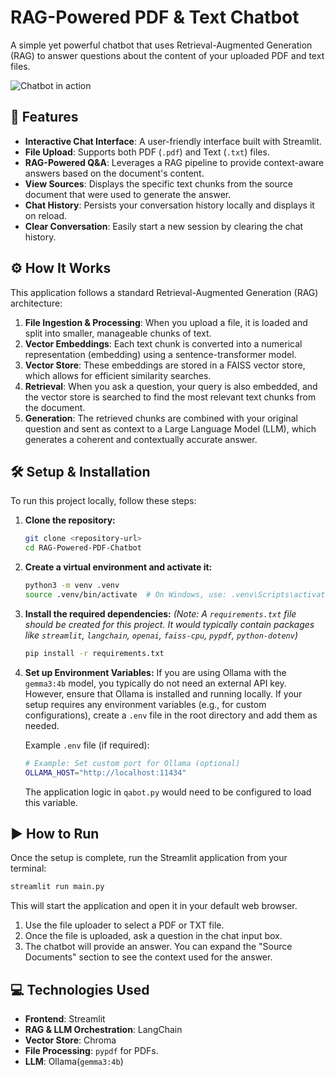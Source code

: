 # RAG-Powered PDF & Text Chatbot

A simple yet powerful chatbot that uses Retrieval-Augmented Generation (RAG) to answer questions about the content of your uploaded PDF and text files.

![Chatbot in action](chatbot_demo.gif)

## 🌟 Features

- **Interactive Chat Interface**: A user-friendly interface built with Streamlit.
- **File Upload**: Supports both PDF (`.pdf`) and Text (`.txt`) files.
- **RAG-Powered Q&A**: Leverages a RAG pipeline to provide context-aware answers based on the document's content.
- **View Sources**: Displays the specific text chunks from the source document that were used to generate the answer.
- **Chat History**: Persists your conversation history locally and displays it on reload.
- **Clear Conversation**: Easily start a new session by clearing the chat history.

## ⚙️ How It Works

This application follows a standard Retrieval-Augmented Generation (RAG) architecture:

1. **File Ingestion & Processing**: When you upload a file, it is loaded and split into smaller, manageable chunks of text.
2. **Vector Embeddings**: Each text chunk is converted into a numerical representation (embedding) using a sentence-transformer model.
3. **Vector Store**: These embeddings are stored in a FAISS vector store, which allows for efficient similarity searches.
4. **Retrieval**: When you ask a question, your query is also embedded, and the vector store is searched to find the most relevant text chunks from the document.
5. **Generation**: The retrieved chunks are combined with your original question and sent as context to a Large Language Model (LLM), which generates a coherent and contextually accurate answer.

## 🛠️ Setup & Installation

To run this project locally, follow these steps:

1. **Clone the repository:**

    ```bash
    git clone <repository-url>
    cd RAG-Powered-PDF-Chatbot
    ```

2. **Create a virtual environment and activate it:**

    ```bash
    python3 -m venv .venv
    source .venv/bin/activate  # On Windows, use: .venv\Scripts\activate
    ```

3. **Install the required dependencies:**
    *(Note: A `requirements.txt` file should be created for this project. It would typically contain packages like `streamlit`, `langchain`, `openai`, `faiss-cpu`, `pypdf`, `python-dotenv`)*

    ```bash
    pip install -r requirements.txt
    ```

4. **Set up Environment Variables:**
    If you are using Ollama with the `gemma3:4b` model, you typically do not need an external API key. However, ensure that Ollama is installed and running locally. If your setup requires any environment variables (e.g., for custom configurations), create a `.env` file in the root directory and add them as needed.

    Example `.env` file (if required):

    ```bash
    # Example: Set custom port for Ollama (optional)
    OLLAMA_HOST="http://localhost:11434"
    ```

    The application logic in `qabot.py` would need to be configured to load this variable.

## ▶️ How to Run

Once the setup is complete, run the Streamlit application from your terminal:

```bash
streamlit run main.py
```

This will start the application and open it in your default web browser.

1. Use the file uploader to select a PDF or TXT file.
2. Once the file is uploaded, ask a question in the chat input box.
3. The chatbot will provide an answer. You can expand the "Source Documents" section to see the context used for the answer.

## 💻 Technologies Used

- **Frontend**: Streamlit
- **RAG & LLM Orchestration**: LangChain
- **Vector Store**: Chroma
- **File Processing**: `pypdf` for PDFs.
- **LLM**: Ollama(`gemma3:4b`)
